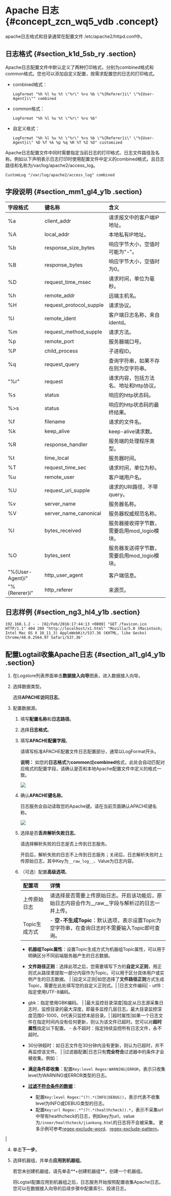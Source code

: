 # Apache 日志 {#concept_zcn_wq5_vdb .concept}

apache日志格式和目录通常在配置文件 /etc/apache2/httpd.conf中。

## 日志格式 {#section_k1d_5sb_ry .section}

Apache日志配置文件中默认定义了两种打印格式，分别为combined格式和common格式。您也可以添加自定义配置，按需求配置您的日志的打印格式。

-   combined格式：

    ```
    LogFormat "%h %l %u %t \"%r\" %>s %b \"%{Referer}i\" \"%{User-Agent}i\"" combined
    ```

-   common格式：

    ```
    LogFormat "%h %l %u %t \"%r\" %>s %b" 
    ```

-   自定义格式：

    ```
    LogFormat "%h %l %u %t \"%r\" %>s %b \"%{Referer}i\" \"%{User-Agent}i\" %D %f %k %p %q %R %T %I %O" customized
    ```


Apache日志配置文件中同时需要指定当前日志的打印格式、日志文件路径及名称。例如以下声明表示日志打印时使用配置文件中定义的combined格式，且日志路径和名称为/var/log/apache2/access\_log。

```
CustomLog "/var/log/apache2/access_log" combined
```

## 字段说明 {#section_mm1_gl4_y1b .section}

|字段格式|键名称|含义|
|:---|:--|:-|
|%a|client\_addr|请求报文中的客户端IP地址。|
|%A|local\_addr|本地私有IP地址。|
|%b|response\_size\_bytes|响应字节大小，空值时可能为"-"。|
|%B|response\_bytes|响应字节大小，空值时为0。|
|%D|request\_time\_msec|请求时间，单位为毫秒。|
|%h|remote\_addr|远端主机名。|
|%H|request\_protocol\_supple|请求协议。|
|%l|remote\_ident|客户端日志名称，来自identd。|
|%m|request\_method\_supple|请求方法。|
|%p|remote\_port|服务器端口号。|
|%P|child\_process|子进程ID。|
|%q|request\_query|查询字符串，如果不存在则为空字符串。|
|"%r"|request|请求内容，包括方法名、地址和http协议。|
|%s|status|响应的http状态码。|
|%\>s|status|响应的http状态码的最终结果。|
|%f|filename|请求的文件名。|
|%k|keep\_alive|keep-alive请求数。|
|%R|response\_handler|服务端的处理程序类型。|
|%t|time\_local|服务器时间。|
|%T|request\_time\_sec|请求时间，单位为秒。|
|%u|remote\_user|客户端用户名。|
|%U|request\_uri\_supple|请求的URI路径，不带query。|
|%v|server\_name|服务器名称。|
|%V|server\_name\_canonical|服务器权威规范名称。|
|%I|bytes\_received|服务器接收得字节数，需要启用mod\_logio模块。|
|%O|bytes\_sent|服务器发送得字节数，需要启用mod\_logio模块。|
|"%\{User-Agent\}i"|http\_user\_agent|客户端信息。|
|"%\{Rererer\}i"|http\_referer|来源页。|

## 日志样例 {#section_ng3_hl4_y1b .section}

```
192.168.1.2 - - [02/Feb/2016:17:44:13 +0800] "GET /favicon.ico HTTP/1.1" 404 209 "http://localhost/x1.html" "Mozilla/5.0 (Macintosh; Intel Mac OS X 10_11_3) AppleWebKit/537.36 (KHTML, like Gecko) Chrome/48.0.2564.97 Safari/537.36" 
```

## 配置Logtail收集Apache日志 {#section_al1_gl4_y1b .section}

1.  在Logstore列表界面单击**数据接入向导**图表，进入数据接入向导。
2.  选择数据类型。

    选择**APACHE访问日志**。

3.  配置数据源。

    1.  填写**配置名称**和**日志路径**。
    2.  选择**日志格式**。
    3.  填写**APACHE配置字段**。

        请填写标准APACHE配置文件日志配置部分，通常以LogFormat开头。

        **说明：** 如您的**日志格式**为**common**或**combined**格式，此处会自动匹配对应格式的配置字段，请确认是否和本地Apache配置文件中定义的格式一致。

        ![](http://static-aliyun-doc.oss-cn-hangzhou.aliyuncs.com/assets/img/17637/15477096849380_zh-CN.png)

    4.  确认**APACHE键名称**。

        日志服务会自动读取您的Apache键。请在当前页面确认APACHE键名称。

        ![](http://static-aliyun-doc.oss-cn-hangzhou.aliyuncs.com/assets/img/17637/15477096849381_zh-CN.png)

    5.  选择是否**丢弃解析失败日志**。

        请选择解析失败的日志是否上传到日志服务。

        开启后，解析失败的日志不上传到日志服务；关闭后，日志解析失败时上传原始日志，其中Key为`__raw_log__`、Value为日志内容。

    6.  （可选）配置**高级选项**。

        |配置项|详情|
        |:--|:-|
        |上传原始日志|请选择是否需要上传原始日志。开启该功能后，原始日志内容会作为\_\_raw\_\_字段与解析过的日志一并上传。|
        |Topic生成方式|         -   **空-不生成Topic**：默认选项，表示设置Topic为空字符串，在查询日志时不需要输入Topic即可查询。
        -   **机器组Topic属性**：设置Topic生成方式为机器组Topic属性，可以用于明确区分不同前端服务器产生的日志数据。
        -   **文件路径正则**：选择此项之后，您需要填写下方的**自定义正则**，用正则式从路径里提取一部分内容作为Topic。可以用于区分具体用户或实例产生的日志数据。
 |
        |自定义正则|如您选择了**文件路径正则**方式生成Topic，需要在此处填写您的自定义正则式。|
        |日志文件编码|         -   utf8：指定使用UTF-8编码。
        -   gbk：指定使用GBK编码。
 |
        |最大监控目录深度|指定从日志源采集日志时，监控目录的最大深度，即最多监控几层日志。最大目录监控深度范围0-1000，0代表只监控本层目录。|
        |超时属性|如果一个日志文件在指定时间内没有任何更新，则认为该文件已超时。您可以对**超时属性**指定以下配置。        -   永不超时：指定持续监控所有日志文件，永不超时。
        -   30分钟超时：如日志文件在30分钟内没有更新，则认为已超时，并不再监控该文件。
|
        |过滤器配置|日志只有**完全符合**过滤器中的条件才会被收集。例如：

        -   **满足条件即收集**：配置`Key:level Regex:WARNING|ERROR`，表示只收集level为WARNING或ERROR类型的日志。
        -   **[过滤不符合条件的数据](http://www.regular-expressions.info/lookaround.html)**：
            -   配置`Key:level Regex:^(?!.*(INFO|DEBUG))`，表示代表不收集level为INFO或DEBUG类型的日志。
            -   配置`Key:url Regex:.*^(?!.*(healthcheck)).*`，表示不采集url中带有healthcheck的日志，例如key为url，value为`/inner/healthcheck/jiankong.html`的日志将不会被采集。
更多示例可参考[regex-exclude-word](https://stackoverflow.com/questions/2404010/match-everything-except-for-specified-strings)、[regex-exclude-pattern](https://stackoverflow.com/questions/2078915/a-regular-expression-to-exclude-a-word-string)。

|

4.  单击**下一步**。
5.  选择机器组，并单击**应用到机器组**。

    若您未创建机器组，请先单击**+创建机器组**，创建一个机器组。

    将Logtail配置应用到机器组之后，日志服务开始按照配置收集Apache日志。您可以在数据接入向导的后续步骤中配置索引、投递日志。


